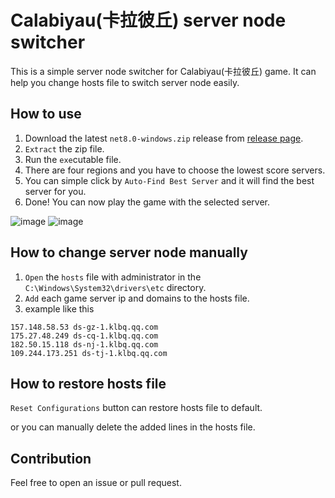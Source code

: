 # Calabiyau(卡拉彼丘) server node switcher
This is a simple server node switcher for Calabiyau(卡拉彼丘) game. It can help you change hosts file to switch server node easily.

## How to use
1. Download the latest ```net8.0-windows.zip``` release from [release page](https://github.com/Halozhan/calabiyau-server-node-switcher/releases/latest).
2. ```Extract``` the zip file.
3. Run the ```exe```cutable file.
4. There are four regions and you have to choose the lowest score servers.
5. You can simple click by ```Auto-Find Best Server``` and it will find the best server for you.
6. Done! You can now play the game with the selected server.

![image](todo)
![image](https://github.com/user-attachments/assets/fedbc086-0630-4d9c-a3c3-f2da3c913f6d)


## How to change server node manually
1. ```Open``` the ```hosts``` file with administrator in the ```C:\Windows\System32\drivers\etc``` directory.
2. ```Add``` each game server ip and domains to the hosts file.
3. example like this
```
157.148.58.53 ds-gz-1.klbq.qq.com
175.27.48.249 ds-cq-1.klbq.qq.com
182.50.15.118 ds-nj-1.klbq.qq.com
109.244.173.251 ds-tj-1.klbq.qq.com
```


## How to restore hosts file
```Reset Configurations``` button can restore hosts file to default.

or you can manually delete the added lines in the hosts file.


## Contribution
Feel free to open an issue or pull request.